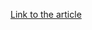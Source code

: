 [Link to the article](https://www.fortinet.com/blog/threat-research/vcurms-a-simple-and-functional-weapon)
